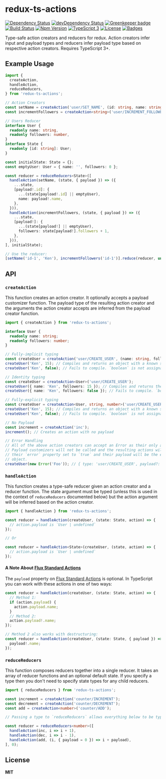 # redux-ts-actions

[![Dependency Status](https://img.shields.io/david/knpwrs/redux-ts-actions.svg)](https://david-dm.org/knpwrs/redux-ts-actions)
[![devDependency Status](https://img.shields.io/david/dev/knpwrs/redux-ts-actions.svg)](https://david-dm.org/knpwrs/redux-ts-actions#info=devDependencies)
[![Greenkeeper badge](https://badges.greenkeeper.io/knpwrs/redux-ts-actions.svg)](https://greenkeeper.io/)
[![Build Status](https://img.shields.io/travis/knpwrs/redux-ts-actions.svg)](https://travis-ci.org/knpwrs/redux-ts-actions)
[![Npm Version](https://img.shields.io/npm/v/redux-ts-actions.svg)](https://www.npmjs.com/package/redux-ts-actions)
[![TypeScript 3](https://img.shields.io/badge/TypeScript-3-blue.svg)](http://shields.io/)
[![License](https://img.shields.io/badge/license-MIT-blue.svg)](https://opensource.org/licenses/MIT)
[![Badges](https://img.shields.io/badge/badges-8-orange.svg)](http://shields.io/)

Type-safe action creators and reducers for redux. Action creators infer input
and payload types and reducers infer payload type based on respective action
creators. Requires TypeScript 3+.

## Example Usage

```ts
import {
  createAction,
  handleAction,
  reduceReducers,
} from 'redux-ts-actions';

// Action Creators
const setName = createAction('user/SET_NAME', (id: string, name: string) => ({ id, name }));
const incrementFollowers = createAction<string>('user/INCREMENT_FOLLOWERS');

// Users Reducer
interface User {
  readonly name: string,
  readonly followers: number,
}
interface State {
  readonly [id: string]: User;
}

const initialState: State = {};
const emptyUser: User = { name: '', followers: 0 };

const reducer = reduceReducers<State>([
  handleAction(setName, (state, { payload }) => ({
    ...state,
    [payload!.id]: {
      ...(state[payload!.id] || emptyUser),
      name: payload!.name,
    },
  })),
  handleAction(incrementFollowers, (state, { payload }) => ({
    ...state,
    [payload!]: {
      ...(state[payload!] || emptyUser),
      followers: state[payload!].followers + 1,
    },
  })),
], initialState);

// Use the reducer:
[setName('id-1', 'Ken'), incrementFollowers('id-1')].reduce(reducer, undefined);
```

## API

### `createAction`

This function creates an action creator. It optionally accepts a payload
customizer function. The payload type of the resulting action creator and the
arguments the action creator accepts are inferred from the payload creator function.

```ts
import { createAction } from 'redux-ts-actions';

interface User {
  readonly name: string;
  readonly followers: number;
}

// Fully-implicit typing
const createUser = createAction('user/CREATE_USER', (name: string, followers: number) => ({ name, followers }));
createUser('Ken', 15); // Compiles and returns an object with a known shape of { type: 'user/CREATE_USER', payload?: User }
createUser('Ken', false); // Fails to compile. `boolean` is not assignable to `number`.

// Identity typing
const createUser = createAction<User>('user/CREATE_USER');
createUser({ name: 'Ken', followers: 15 }); // Compiles and returns the same object as before
createUser({ name: 'Ken', followers: false }); // Fails to compile. `boolean` is not assignable to `number`.

// Fully-explicit typing
const createUser = createAction<User, string, number>('user/CREATE_USER', (name, followers) => ({ name, followers }));
createUser('Ken', 15); // Compiles and returns an object with a known shape of { type: 'user/CREATE_USER', payload?: { name, followers }}
createUser('Ken', false); // Fails to compile. `boolean` is not assignable to `number`.

// No Payload
const increment = createAction('inc');
increment(); // Creates an action with no payload

// Error Handling
// All of the above action creators can accept an Error as their only argument.
// Payload customizers will not be called and the resulting actions will have
// their `error` property set to `true` and their payload will be the error
// object.
createUser(new Error('Foo')); // { type: 'user/CREATE_USER', payload?: Error, error: true }
```

### `handleAction`

This function creates a type-safe reducer given an action creator and a reducer
function. The state argument must be typed (unless this is used in the context
of `reduceReducers` documented below) but the action argument will be inferred
based on the action creator.

```ts
import { handleAction } from 'redux-ts-actions';

const reducer = handleAction(createUser, (state: State, action) => {
  // action.payload is `User | undefined`
});

// Or

const reducer = handleAction<State>(createUser, (state, action) => {
  // action.payload is `User | undefined`
});
```

#### A Note About [Flux Standard Actions][fsa]

The `payload` property on [Flux Standard Actions][fsa] is optional. In
TypeScript you can work with these actions in one of two ways:

```ts
const reducer = handleAction(createUser, (state: State, action) => {
  // Method 1:
  if (action.payload) {
    action.payload.name;
  }
  // Method 2:
  action.payload!.name;
});

// Method 2 also works with destructuring:
const reducer = handleAction(createUser, (state: State, { payload }) => {
  payload!.name;
});
```

### `reduceReducers`

This function composes reducers together into a single reducer. It takes an
array of reducer functions and an optional default state. If you specify a type
then you don't need to specify state types for any child reducers.

```ts
import { reduceReducers } from 'redux-ts-actions';

const increment = createAction('counter/INCREMENT');
const decrement = createAction('counter/DECREMENT');
const add = createAction<number>('counter/ADD');

// Passing a type to `reduceReducers` allows everything below to be typesafe:

const reducer = reduceReducers<number>([
  handleAction(inc, i => i + 1),
  handleAction(dec, i => i - 1),
  handleAction(add, (i, { payload = 0 }) => i + payload),
], 0);
```

## License

**MIT**

[fsa]: https://github.com/redux-utilities/flux-standard-action "Flux Standard Action Spec"
